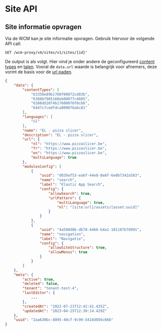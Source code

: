 # Site API

## Site informatie opvragen

Via de WCM kan je site informatie opvragen. Gebruik hiervoor de volgende API call:

```shell
GET /wcm-proxy/v4/sites/v1/sites/{id}'
```

De output is als volgt. Hier vind je onder andere de geconfigureerd [content types](/redactie/content/inrichten-content-types) en [talen](/redactie/content/inrichten-meertaligheid). Vooral de `data.url` waarde is belangrijk voor afnemers, deze vormt de basis voor de [url paden](/wcmv4/content/content-url-path).

```json
{
    "data": {
        "contentTypes": [
            "63358e89b1760f00072cd83b",
            "6388bf985168eb00077c4685",
            "6388dd20f4b17600076f0cb6",
            "6447c7cedfdca80007babc81"
        ],
        "languages": [
            "nl"
        ],
        "name": "EL - pizza slicer",
        "description": "EL - pizza slicer",
        "url": {
            "nl": "https://www.pizzaslicer.be",
            "fr": "https://www.pizzaslicer.be",
            "en": "https://www.pizzaslicer.be",
            "multiLanguage": true
        },
        "modulesConfig": [
            {
                "uuid": "d039af53-ea6f-44e8-8e8f-6e0b7342a583",
                "name": "search",
                "label": "Elastic App Search",
                "config": {
                    "allowSearch": true,
                    "urlPattern": {
                        "multiLanguage": true,
                        "nl": "[site:url]/assets/[asset:uuid]"
                    }
                }
            },
            {
                "uuid": "4a508d8b-db78-4466-b4a1-181187b7d991",
                "name": "navigation",
                "label": "Navigatie",
                "config": {
                    "allowSiteStructure": true,
                    "allowMenus": true
                }
            }
        ]
    },
    "meta": {
        "active": true,
        "deleted": false,
        "tenant": "tenant-test-4",
        "lastEditor": {
            ...
        },
        "createdAt": "2022-07-21T12:42:41.435Z",
        "updatedAt": "2023-04-25T12:30:14.429Z"
    },
    "uuid": "2aa630bc-8895-40cf-9c99-5416d856c66b"
}
```